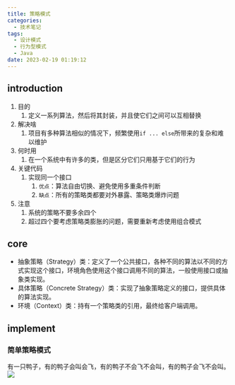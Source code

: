 ```yaml
---
title: 策略模式
categories:
  - 技术笔记
tags:
  - 设计模式
  - 行为型模式
  - Java
date: 2023-02-19 01:19:12
---
```

## introduction
1. 目的
   1. 定义一系列算法，然后将其封装，并且使它们之间可以互相替换
2. 解决啥
   1. 项目有多种算法相似的情况下，频繁使用`if ... else`所带来的复杂和难以维护
3. 何时用
   1. 在一个系统中有许多的类，但是区分它们只用基于它们的行为
4. 关键代码
   1. 实现同一个接口
      1. `优点`：算法自由切换、避免使用多重条件判断
      2. `缺点`：所有的策略类都要对外暴露、策略类爆炸问题
5. 注意
   1. 系统的策略不要多余四个
   2. 超过四个要考虑策略类膨胀的问题，需要重新考虑使用组合模式

## core
- 抽象策略（Strategy）类：定义了一个公共接口，各种不同的算法以不同的方式实现这个接口，环境角色使用这个接口调用不同的算法，一般使用接口或抽象类实现。
- 具体策略（Concrete Strategy）类：实现了抽象策略定义的接口，提供具体的算法实现。
- 环境（Context）类：持有一个策略类的引用，最终给客户端调用。

## implement
### 简单策略模式
有一只鸭子，有的鸭子会叫会飞，有的鸭子不会飞不会叫，有的鸭子会飞不会叫。
![](http://www.plantuml.com/plantuml/png/ZLDDJm8n4BttL_Iunh2_W12YXfj6vS31U1ZRGHhQBRHJ247yxIw8jDKczTRflBxtEXzZJ-0e6CrKH-Zc890BQrg9nhOJlRl11MoKTNpFhld6AiddUjTSiGCJ6hoFs7ihKTy5iJmXXyDRXq0u6l5Bedzrff3AhpJaD55ofcWnKzsxhskgJXsPfye43NHskVS4fCJX-wa1rJLJSZtXosjPyDcA9TAZtQ93MHLz2Y2M4RK-XasP-C7EO5V_1MWDJXPh5rFbwkLDY_xojkK-uSsJ0q7ybu-pWK-UjdqUptqcvrwdKMxyudZ_etP8lSVFh7hxrfc9_djt4ektVgjC4Y4bDflad48olqqMbHeH2F_RtUaw81I1ZEKL7NuC1eKrOQKjwy5jMrw6Ahumowmy5F5LpDNfuqGNFbYSvhfyLlKwF1QUZR6JmUWl)



